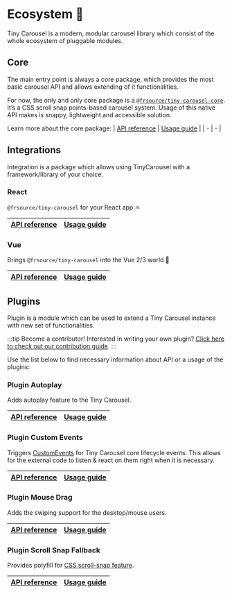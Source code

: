 # Ecosystem 🌳

Tiny Carousel is a modern, modular carousel library which consist of the whole ecosystem of pluggable modules.

## Core
The main entry point is always a core package, which provides the most basic carousel API and allows extending of it functionalities.

For now, the only and only core package is a [`@frsource/tiny-carousel-core`](https://www.npmjs.com/package/@frsource/tiny-carousel-core). It’s a CSS scroll snap points-based carousel system. Usage of this native API makes is snappy, lightweight and accessible solution.

Learn more about the core package:
| [API reference](../api-reference/core) | [Usage guide](../guide/usage/#core) |
| - | - |

## Integrations

Integration is a package which allows using TinyCarousel with a framework/library of your choice.

### React

`@frsource/tiny-carousel` for your React app ⚛️

| [API reference](../api-reference/integration-react) | [Usage guide](../guide/usage/#react) |
| - | - |

### Vue

Brings `@frsource/tiny-carousel` into the Vue 2/3 world 💚

| [API reference](../api-reference/integration-vue) | [Usage guide](../guide/usage/#vue) |
| - | - |

## Plugins

Plugin is a module which can be used to extend a Tiny Carousel instance with new set of functionalities.

:::tip Become a contributor!
Interested in writing your own plugin? [Click here to check out our contribution guide](../contribution).
:::

Use the list below to find necessary information about API or a usage of the plugins:

### Plugin Autoplay

Adds autoplay feature to the Tiny Carousel.

| [API reference](../api-reference/plugin-autoplay) | [Usage guide](../guide/usage/#plugin-autoplay) |
| - | - |

### Plugin Custom Events

Triggers [CustomEvents](https://developer.mozilla.org/en-US/docs/Web/API/CustomEvent/CustomEvent) for Tiny Carousel core lifecycle events. This allows for the external code to listen & react on them right when it is necessary.

| [API reference](../api-reference/plugin-custom-events) | [Usage guide](../guide/usage/#plugin-custom-events) |
| - | - |

### Plugin Mouse Drag

Adds the swiping support for the desktop/mouse users.

| [API reference](../api-reference/plugin-mouse-drag) | [Usage guide](../guide/usage/#plugin-mouse-drag) |
| - | - |


### Plugin Scroll Snap Fallback

Provides polyfill for [CSS scroll-snap feature](https://developer.mozilla.org/en-US/docs/Web/CSS/CSS_Scroll_Snap).

| [API reference](../api-reference/plugin-scroll-snap-fallback) | [Usage guide](../guide/usage/#plugin-scroll-snap-fallback) |
| - | - |
